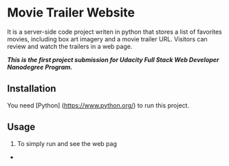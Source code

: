 # Movie Trailer Website
It is a server-side code project writen in python that stores a list of favorites movies, including box art imagery and a movie trailer URL. 
Visitors can review and watch the trailers in a web page.

**_This is the first project submission for Udacity Full Stack Web Developer Nanodegree Program._**

## Installation
You need [Python] (https://www.python.org/) to run this project.

## Usage
1. To simply run and see the web pag
- 

